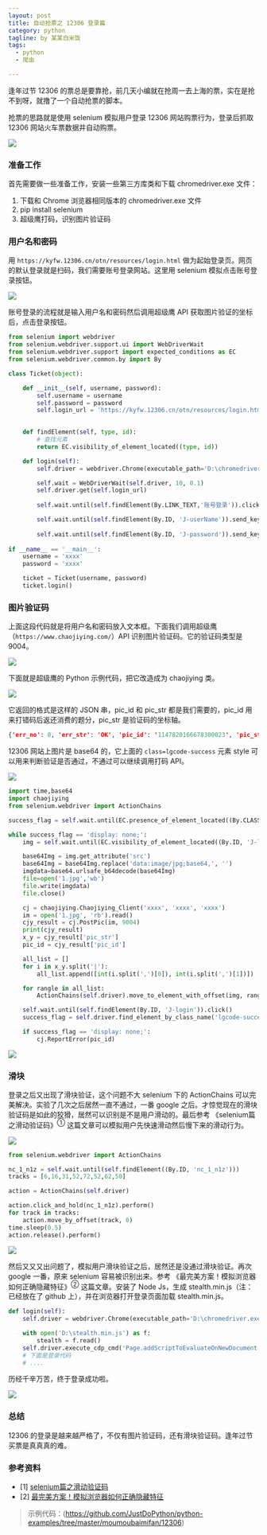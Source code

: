 ```yaml
---
layout: post
title: 自动抢票之 12306 登录篇
category: python
tagline: by 某某白米饭
tags: 
  - python
  - 爬虫

---
```

逢年过节 12306 的票总是要靠抢，前几天小编就在抢周一去上海的票，实在是抢不到呀，就撸了一个自动抢票的脚本。

抢票的思路就是使用 selenium 模拟用户登录 12306 网站购票行为，登录后抓取 12306 网站火车票数据并自动购票。

<!--more-->

![](http://www.justdopython.com/assets/images/2021/07/12306/-1.png)

### 准备工作

首先需要做一些准备工作，安装一些第三方库类和下载 chromedriver.exe 文件：

1. 下载和 Chrome 浏览器相同版本的 chromedriver.exe 文件
2. pip install selenium
3. 超级鹰打码，识别图片验证码


### 用户名和密码

用 `https://kyfw.12306.cn/otn/resources/login.html` 做为起始登录页。网页的默认登录就是扫码，我们需要账号登录网站。这里用 selenium 模拟点击账号登录按钮。

![](http://www.justdopython.com/assets/images/2021/07/12306/0.png)

账号登录的流程就是输入用户名和密码然后调用超级鹰 API 获取图片验证的坐标后，点击登录按钮。

```python
from selenium import webdriver
from selenium.webdriver.support.ui import WebDriverWait
from selenium.webdriver.support import expected_conditions as EC
from selenium.webdriver.common.by import By

class Ticket(object):

    def __init__(self, username, password):
        self.username = username
        self.password = password
        self.login_url = 'https://kyfw.12306.cn/otn/resources/login.html'

    
    def findElement(self, type, id):
        # 查找元素
        return EC.visibility_of_element_located((type, id))

    def login(self):
        self.driver = webdriver.Chrome(executable_path='D:\chromedriver.exe')

        self.wait = WebDriverWait(self.driver, 10, 0.1)
        self.driver.get(self.login_url)
        
        self.wait.until(self.findElement(By.LINK_TEXT,'账号登录')).click()

        self.wait.until(self.findElement(By.ID, 'J-userName')).send_keys(self.username)
        
        self.wait.until(self.findElement(By.ID, 'J-password')).send_keys(self.password)
       
if __name__ == '__main__':
    username = 'xxxx'
    password = 'xxxx'

    ticket = Ticket(username, password)
    ticket.login()
```

### 图片验证码

上面这段代码就是将用户名和密码放入文本框。下面我们调用超级鹰（`https://www.chaojiying.com/`）API 识别图片验证码。它的验证码类型是 9004。

![](http://www.justdopython.com/assets/images/2021/07/12306/1.png)

下面就是超级鹰的 Python 示例代码，把它改造成为 chaojiying 类。

![](http://www.justdopython.com/assets/images/2021/07/12306/3.png)

它返回的格式是这样的 JSON 串，pic_id 和 pic_str 都是我们需要的，pic_id 用来打错码后返还消费的题分，pic_str 是验证码的坐标轴。

```json
{'err_no': 0, 'err_str': 'OK', 'pic_id': '1147820166678300023', 'pic_str': '51,83|167,180', 'md5': '3a3a43edc56d5fb2e5370db186ddf299'}
```

12306 网站上图片是 base64 的，它上面的 `class=lgcode-success` 元素 style 可以用来判断验证是否通过，不通过可以继续调用打码 API。

![](http://www.justdopython.com/assets/images/2021/07/12306/2.png)

```python
import time,base64
import chaojiying
from selenium.webdriver import ActionChains

success_flag = self.wait.until(EC.presence_of_element_located((By.CLASS_NAME, 'lgcode-success'))).get_attribute('style')

while success_flag == 'display: none;':
    img = self.wait.until(EC.visibility_of_element_located((By.ID, 'J-loginImg')))

    base64Img = img.get_attribute('src')
    base64Img = base64Img.replace('data:image/jpg;base64,', '')
    imgdata=base64.urlsafe_b64decode(base64Img)
    file=open('1.jpg','wb')
    file.write(imgdata)
    file.close()

    cj = chaojiying.Chaojiying_Client('xxxx', 'xxxx', 'xxxx')
    im = open('1.jpg', 'rb').read()
    cjy_result = cj.PostPic(im, 9004)
    print(cjy_result)											
    x_y = cjy_result['pic_str']
    pic_id = cjy_result['pic_id']

    all_list = []
    for i in x_y.split('|'):
        all_list.append([int(i.split(',')[0]), int(i.split(',')[1])])

    for rangle in all_list:
        ActionChains(self.driver).move_to_element_with_offset(img, rangle[0], rangle[1]).click().perform()

    self.wait.until(self.findElement(By.ID, 'J-login')).click()
    success_flag = self.driver.find_element_by_class_name('lgcode-success').get_attribute('style')

    if success_flag == 'display: none;':
        cj.ReportError(pic_id)
```

![](http://www.justdopython.com/assets/images/2021/07/12306/4.png)

### 滑块

登录之后又出现了滑块验证，这个问题不大 selenium 下的 ActionChains 可以完美解决。实验了几次之后居然一直不通过，一番 google 之后。才惊觉现在的滑块验证码是如此的狡猾，居然可以识别是不是用户滑动的。最后参考 《selenium篇之滑动验证码》<sup>①</sup> 这篇文章可以模拟用户先快速滑动然后慢下来的滑动行为。

![](http://www.justdopython.com/assets/images/2021/07/12306/5.png)

```python
from selenium.webdriver import ActionChains

nc_1_n1z = self.wait.until(self.findElement((By.ID, 'nc_1_n1z')))
tracks = [6,16,31,52,72,52,62,50]

action = ActionChains(self.driver)

action.click_and_hold(nc_1_n1z).perform()
for track in tracks:
    action.move_by_offset(track, 0)
time.sleep(0.5)
action.release().perform()
```

![](http://www.justdopython.com/assets/images/2021/07/12306/6.png)

然后又又又出问题了，模拟用户滑块验证之后，居然还是没通过滑块验证。再次 google 一番，原来 selenium 容易被识别出来。参考 《最完美方案！模拟浏览器如何正确隐藏特征》<sup>②</sup> 这篇文章。安装了 Node Js，生成 stealth.min.js（注：已经放在了 github 上），并在浏览器打开登录页面加载 stealth.min.js。

```python
def login(self):
    self.driver = webdriver.Chrome(executable_path='D:\chromedriver.exe')

    with open('D:\stealth.min.js') as f:
        stealth = f.read()
    self.driver.execute_cdp_cmd('Page.addScriptToEvaluateOnNewDocument', {"source": stealth})
    # 下面是登录代码
    # ....
```

历经千辛万苦，终于登录成功啦。

![](http://www.justdopython.com/assets/images/2021/07/12306/7.png)

### 总结

12306 的登录是越来越严格了，不仅有图片验证码，还有滑块验证码。逢年过节买票是真真真的难。

### 参考资料

- [1] [selenium篇之滑动验证码](https://www.cnblogs.com/jackzz/p/11443193.html)
- [2] [最完美方案！模拟浏览器如何正确隐藏特征](https://cloud.tencent.com/developer/article/1755513)

> 示例代码：(https://github.com/JustDoPython/python-examples/tree/master/moumoubaimifan/12306)
